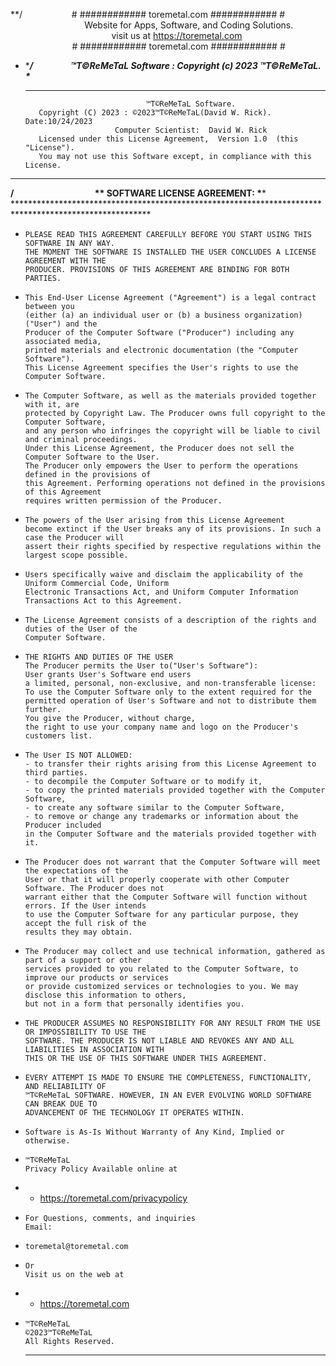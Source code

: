 **/ &nbsp; &nbsp; &nbsp; &nbsp; &nbsp; &nbsp; &nbsp; &nbsp; &nbsp;&nbsp; # ############ toremetal.com ############ #<br />
&nbsp; &nbsp; &nbsp; &nbsp; &nbsp; &nbsp; &nbsp; &nbsp; &nbsp; &nbsp; &nbsp; &nbsp;&nbsp;&nbsp;&nbsp;&nbsp;&nbsp;&nbsp;&nbsp;Website for Apps, Software, and Coding Solutions.<br />
 &nbsp; &nbsp; &nbsp; &nbsp; &nbsp; &nbsp; &nbsp; &nbsp; &nbsp; &nbsp; &nbsp; &nbsp; &nbsp; &nbsp; &nbsp; &nbsp;&nbsp;&nbsp;&nbsp; &nbsp;&nbsp;&nbsp;&nbsp;&nbsp; visit us at https://toremetal.com<br />
 &nbsp; &nbsp; &nbsp; &nbsp; &nbsp; &nbsp; &nbsp; &nbsp; &nbsp; &nbsp; &nbsp; &nbsp;&nbsp; # ############ toremetal.com ############ #<br />
  *  **********/ &nbsp; &nbsp; &nbsp;&nbsp;&nbsp;&nbsp;&nbsp;&nbsp;&nbsp;&nbsp;&nbsp;&nbsp;&nbsp;&nbsp; ™T©ReMeTaL Software : Copyright (c) 2023 ™T©ReMeTaL. \**********
     ***************************************************************************************
                                    ™T©ReMeTaL Software.
            Copyright (C) 2023 : ©2023™T©ReMeTaL(David W. Rick).    Date:10/24/2023
                             Computer Scientist:  David W. Rick
            Licensed under this License Agreement,  Version 1.0  (this "License").
            You may not use this Software except, in compliance with this License.
  
 *   **************************************************************************************
**/ &nbsp; &nbsp; &nbsp; &nbsp; &nbsp; &nbsp; &nbsp; &nbsp; &nbsp; &nbsp; &nbsp; &nbsp; &nbsp; &nbsp; &nbsp; &nbsp; &nbsp; &nbsp; &nbsp;  ** SOFTWARE LICENSE AGREEMENT: \**** <br />
     *******************************************************************************************************
 *     PLEASE READ THIS AGREEMENT CAREFULLY BEFORE YOU START USING THIS SOFTWARE IN ANY WAY.
       THE MOMENT THE SOFTWARE IS INSTALLED THE USER CONCLUDES A LICENSE AGREEMENT WITH THE
       PRODUCER. PROVISIONS OF THIS AGREEMENT ARE BINDING FOR BOTH PARTIES.
       
 *     This End-User License Agreement ("Agreement") is a legal contract between you
       (either (a) an individual user or (b) a business organization) ("User") and the
       Producer of the Computer Software ("Producer") including any associated media, 
       printed materials and electronic documentation (the "Computer Software"). 
       This License Agreement specifies the User's rights to use the Computer Software.
       
 *     The Computer Software, as well as the materials provided together with it, are 
       protected by Copyright Law. The Producer owns full copyright to the Computer Software,
       and any person who infringes the copyright will be liable to civil and criminal proceedings.
       Under this License Agreement, the Producer does not sell the Computer Software to the User.
       The Producer only empowers the User to perform the operations defined in the provisions of
       this Agreement. Performing operations not defined in the provisions of this Agreement
       requires written permission of the Producer.
       
 *     The powers of the User arising from this License Agreement
       become extinct if the User breaks any of its provisions. In such a case the Producer will
       assert their rights specified by respective regulations within the largest scope possible.
       
 *     Users specifically waive and disclaim the applicability of the Uniform Commercial Code, Uniform
       Electronic Transactions Act, and Uniform Computer Information Transactions Act to this Agreement.
       
 *     The License Agreement consists of a description of the rights and duties of the User of the
       Computer Software.
       
 *     THE RIGHTS AND DUTIES OF THE USER
       The Producer permits the User to("User's Software"):
       User grants User's Software end users
       a limited, personal, non-exclusive, and non-transferable license:
       To use the Computer Software only to the extent required for the
       permitted operation of User's Software and not to distribute them further.
       You give the Producer, without charge,
       the right to use your company name and logo on the Producer's customers list.
       
 *     The User IS NOT ALLOWED:
       - to transfer their rights arising from this License Agreement to third parties.
       - to decompile the Computer Software or to modify it,
       - to copy the printed materials provided together with the Computer Software,
       - to create any software similar to the Computer Software,
       - to remove or change any trademarks or information about the Producer included
       in the Computer Software and the materials provided together with it.
       
 *     The Producer does not warrant that the Computer Software will meet the expectations of the
       User or that it will properly cooperate with other Computer Software. The Producer does not
       warrant either that the Computer Software will function without errors. If the User intends
       to use the Computer Software for any particular purpose, they accept the full risk of the
       results they may obtain.
       
 *     The Producer may collect and use technical information, gathered as part of a support or other
       services provided to you related to the Computer Software, to improve our products or services
       or provide customized services or technologies to you. We may disclose this information to others,
       but not in a form that personally identifies you.
       
 *     THE PRODUCER ASSUMES NO RESPONSIBILITY FOR ANY RESULT FROM THE USE OR IMPOSSIBILITY TO USE THE
       SOFTWARE. THE PRODUCER IS NOT LIABLE AND REVOKES ANY AND ALL LIABILITIES IN ASSOCIATION WITH
       THIS OR THE USE OF THIS SOFTWARE UNDER THIS AGREEMENT.
  
 *     EVERY ATTEMPT IS MADE TO ENSURE THE COMPLETENESS, FUNCTIONALITY, AND RELIABILITY OF
       ™T©ReMeTaL SOFTWARE. HOWEVER, IN AN EVER EVOLVING WORLD SOFTWARE CAN BREAK DUE TO
       ADVANCEMENT OF THE TECHNOLOGY IT OPERATES WITHIN.
       
 *     Software is As-Is Without Warranty of Any Kind, Implied or otherwise.
       
 *     ™T©ReMeTaL
       Privacy Policy Available online at
 * * https://toremetal.com/privacypolicy
       
 *     For Questions, comments, and inquiries
       Email:
 *     toremetal@toremetal.com
 *     Or
       Visit us on the web at
 * * https://toremetal.com
       
 *     ™T©ReMeTaL
       ©2023™T©ReMeTaL
       All Rights Reserved.
     **********************************************************************************************************
